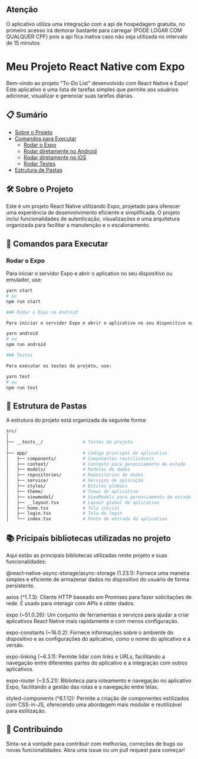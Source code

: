 ## Atenção
O aplicativo utiliza uma integração com a api de hospedagem gratuita, no primeiro acesso irá demorar bastante para carregar (PODE LOGAR COM QUALQUER CPF) pois a api fica inativa caso não seja utilizada no intervalo de 15 minutos
# Meu Projeto React Native com Expo

Bem-vindo ao projeto "To-Do List" desenvolvido com React Native e Expo! Este aplicativo é uma lista de tarefas simples que permite aos usuários adicionar, visualizar e gerenciar suas tarefas diárias. 

## 📋 Sumário

- [Sobre o Projeto](#sobre-o-projeto)
- [Comandos para Executar](#comandos-para-executar)
  - [Rodar o Expo](#rodar-o-expo)
  - [Rodar diretamente no Android](#rodar-diretamente-no-android)
  - [Rodar diretamente no iOS](#rodar-diretamente-no-ios)
  - [Rodar Testes](#rodar-testes)
- [Estrutura de Pastas](#estrutura-de-pastas)

## 🛠️ Sobre o Projeto

Este é um projeto React Native utilizando Expo, projetado para oferecer uma experiência de desenvolvimento eficiente e simplificada. O projeto inclui funcionalidades de autenticação, visualizações e uma arquitetura organizada para facilitar a manutenção e o escalonamento.

## 🚀 Comandos para Executar

### Rodar o Expo

Para iniciar o servidor Expo e abrir o aplicativo no seu dispositivo ou emulador, use:

```bash
yarn start
# ou
npm run start

### Rodar o Expo no Android

Para iniciar o servidor Expo e abrir o aplicativo no seu dispositivo ou emulador, use:

yarn android
# ou
npm run android

### Testes

Para executar os testes do projeto, use:

yarn test
# ou
npm run test
```

## 📁 Estrutura de Pastas
A estrutura do projeto está organizada da seguinte forma:

```bash
src/
│
├── __tests__/               # Testes do projeto
│
├── app/                     # Código principal do aplicativo
│   ├── components/          # Componentes reutilizáveis
│   ├── context/             # Contexto para gerenciamento de estado
│   ├── models/              # Modelos de dados
│   ├── repositories/        # Repositórios de dados
│   ├── service/             # Serviços de aplicação
│   ├── styles/              # Estilos globais
│   ├── theme/               # Temas do aplicativo
│   ├── viewmodel/           # ViewModels para gerenciamento de estado
│   ├── __layout.tsx         # Layout global do aplicativo
│   ├── home.tsx             # Tela inicial
│   ├── login.tsx            # Tela de login
│   └── index.tsx            # Ponto de entrada do aplicativo
```

## 📚 Pricipais bibliotecas utilizadas no projeto
Aqui estão as principais bibliotecas utilizadas neste projeto e suas funcionalidades:

@react-native-async-storage/async-storage (1.23.1): Fornece uma maneira simples e eficiente de armazenar dados no dispositivo do usuário de forma persistente.

axios (^1.7.3): Cliente HTTP baseado em Promises para fazer solicitações de rede. É usado para interagir com APIs e obter dados.

expo (~51.0.26): Um conjunto de ferramentas e serviços para ajudar a criar aplicativos React Native mais rapidamente e com menos configuração.

expo-constants (~16.0.2): Fornece informações sobre o ambiente do dispositivo e as configurações do aplicativo, como o nome do aplicativo e a versão.

expo-linking (~6.3.1): Permite lidar com links e URLs, facilitando a navegação entre diferentes partes do aplicativo e a integração com outros aplicativos.

expo-router (~3.5.21): Biblioteca para roteamento e navegação no aplicativo Expo, facilitando a gestão das rotas e a navegação entre telas.

styled-components (^6.1.12): Permite a criação de componentes estilizados com CSS-in-JS, oferecendo uma abordagem mais modular e reutilizável para estilização.

## 🤝 Contribuindo
Sinta-se à vontade para contribuir com melhorias, correções de bugs ou novas funcionalidades. Abra uma issue ou um pull request para começar!


